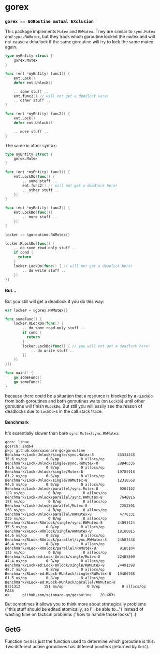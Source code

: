 # gorex

### `gorex == GORoutine mutual EXclusion`

This package implements `Mutex` and `RWMutex`. They are similar to `sync.Mutex` and `sync.RWMutex`, but
they track which goroutine locked the mutex and will not cause a deadlock if
the same goroutine will try to lock the same mutex again.

```go
type myEntity struct {
    gorex.Mutex
}

func (ent *myEntity) func1() {
    ent.Lock()
    defer ent.Unlock()

    .. some stuff ..
    ent.func2() // will not get a deadlock here!
    .. other stuff ..
}

func (ent *myEntity) func2() {
    ent.Lock()
    defer ent.Unlock()

    .. more stuff ..
}
```

The same in other syntax:
```go
type myEntity struct {
    gorex.Mutex
}

func (ent *myEntity) func1() {
    ent.LockDo(func() {
        .. some stuff ..
        ent.func2() // will not get a deadlock here!
        .. other stuff ..
    })
}

func (ent *myEntity) func2() {
    ent.LockDo(func(){
        .. more stuff ..
    })
}
```

```go
locker := &goroutine.RWMutex{}

locker.RLockDo(func() {
    .. do some read-only stuff ..
    if cond {
      return
    }
    locker.LockDo(func() { // will not get a deadlock here!
        .. do write stuff ..
    })
})
```

#### But...

But you still will get a deadlock if you do this way:
```go
var locker = &gorex.RWMutex{}

func someFunc() {
    locker.RLockDo(func() {
        .. do some read-only stuff ..
        if cond {
          return
        }
        locker.LockDo(func() { // you will not get a deadlock here!
            .. do write stuff ..
        })
    })
}()

func main() {
    go someFunc()
    go someFunc()
}
```
because there could be a situation that a resource is blocked by a `RLockDo` from
both goroutines and both goroutines waits (on `LockDo`) until other goroutine
will finish `RLockDo`. But still you will easily see the reason of deadlocks due
to `LockDo`-s in the call stack trace.

#### Benchmark

It's essentially slower than bare `sync.Mutex`/`sync.RWMutex`:

```
goos: linux
goarch: amd64
pkg: github.com/xaionaro-go/goroutine
Benchmark/Lock-Unlock/single/sync.Mutex-8         	33334248	        35.6 ns/op	       0 B/op	       0 allocs/op
Benchmark/Lock-Unlock/single/sync.RWMutex-8       	28840336	        41.5 ns/op	       0 B/op	       0 allocs/op
Benchmark/Lock-Unlock/single/Mutex-8              	19785918	        61.2 ns/op	       0 B/op	       0 allocs/op
Benchmark/Lock-Unlock/single/RWMutex-8            	12316568	        94.3 ns/op	       0 B/op	       0 allocs/op
Benchmark/Lock-Unlock/parallel/sync.Mutex-8       	 9204102	       129 ns/op	       0 B/op	       0 allocs/op
Benchmark/Lock-Unlock/parallel/sync.RWMutex-8     	 7640816	       158 ns/op	       0 B/op	       0 allocs/op
Benchmark/Lock-Unlock/parallel/Mutex-8            	 7252591	       158 ns/op	       4 B/op	       0 allocs/op
Benchmark/Lock-Unlock/parallel/RWMutex-8          	 4778331	       239 ns/op	       6 B/op	       0 allocs/op
Benchmark/RLock-RUnlock/single/sync.RWMutex-8     	34093424	        35.5 ns/op	       0 B/op	       0 allocs/op
Benchmark/RLock-RUnlock/single/RWMutex-8          	18106015	        64.6 ns/op	       0 B/op	       0 allocs/op
Benchmark/RLock-RUnlock/parallel/sync.RWMutex-8   	24507448	        46.4 ns/op	       0 B/op	       0 allocs/op
Benchmark/RLock-RUnlock/parallel/RWMutex-8        	 9100104	       133 ns/op	       0 B/op	       0 allocs/op
Benchmark/Lock-ed:Lock-Unlock/single/Mutex-8      	22485800	        47.4 ns/op	       0 B/op	       0 allocs/op
Benchmark/Lock-ed:Lock-Unlock/single/RWMutex-8    	24491390	        48.7 ns/op	       0 B/op	       0 allocs/op
Benchmark/RLock-ed:RLock-RUnlock/single/RWMutex-8 	19400768	        61.5 ns/op	       0 B/op	       0 allocs/op
Benchmark/RLock-ed:RLock-RUnlock/parallel/RWMutex-8         	 8251312	       151 ns/op	       0 B/op	       0 allocs/op
PASS
ok  	github.com/xaionaro-go/goroutine	20.463s
```

But sometimes it allows you to think more about strategically problems
("this stuff should be edited atomically, so I'll be able to...")
instead of wasting time on tactical problems ("how to handle those locks") :)

## GetG

Function `GetG` is just the function used to determine which goroutine is this. Two
different active goroutines has different pointers (returned by `GetG`).
